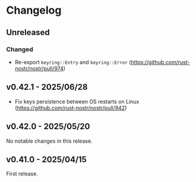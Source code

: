 # Changelog

<!-- All notable changes to this project will be documented in this file. -->

<!-- The format is based on [Keep a Changelog](https://keepachangelog.com/en/1.1.0/), -->
<!-- and this project adheres to [Semantic Versioning](https://semver.org/spec/v2.0.0.html). -->

<!-- Template

## Unreleased

### Breaking changes

### Changed

### Added

### Fixed

### Removed

### Deprecated

-->

## Unreleased

### Changed

- Re-export `keyring::Entry` and `keyring::Error` (https://github.com/rust-nostr/nostr/pull/974)

## v0.42.1 - 2025/06/28

- Fix keys persistence between OS restarts on Linux (https://github.com/rust-nostr/nostr/pull/942)

## v0.42.0 - 2025/05/20

No notable changes in this release.

## v0.41.0 - 2025/04/15

First release.
